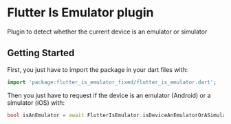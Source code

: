 # Flutter Is Emulator plugin

Plugin to detect whether the current device is an emulator or simulator

## Getting Started

First, you just have to import the package in your dart files with:
```dart
import 'package:flutter_is_emulator_fixed/flutter_is_emulator.dart';
```

Then you just have to request if the device is an emulator (Android) or a simulator (iOS) with:
```dart
bool isAnEmulator = await FlutterIsEmulator.isDeviceAnEmulatorOrASimulator;
```